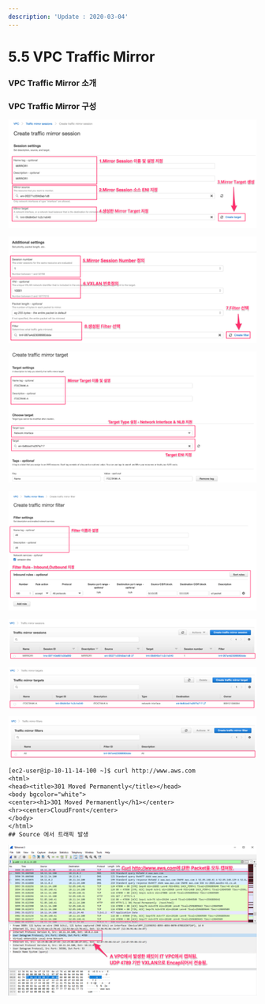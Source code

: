 ```yaml
---
description: 'Update : 2020-03-04'
---
```


# 5.5 VPC Traffic Mirror

### VPC Traffic Mirror 소개



### VPC Traffic Mirror 구성

![\[&#xADF8;&#xB9BC; 5.5.2 mirror &#xC138;&#xC158; &#xC0DD;&#xC131;1\]](../.gitbook/assets/image%20%287%29.png)

![\[&#xADF8;&#xB9BC; 5.5.3 mirror &#xC138;&#xC158; &#xC0DD;&#xC131;2\]](../.gitbook/assets/image%20%283%29.png)

![\[&#xADF8;&#xB9BC; 5.5.4 Mirror Target &#xC0DD;&#xC131;\]](../.gitbook/assets/image%20%286%29.png)

![\[&#xADF8;&#xB9BC; 5.5.5 Mirror Filter &#xC0DD;&#xC131;\]](../.gitbook/assets/image%20%285%29.png)

![\[&#xADF8;&#xB9BC; 5.5.6 Traffic Mirror &#xC138;&#xC158; &#xD655;&#xC778;\]](../.gitbook/assets/image%20%282%29.png)

![\[&#xADF8;&#xB9BC; 5.5.7 Mirror Target &#xC0DD;&#xC131; &#xD655;&#xC778;\]](../.gitbook/assets/image%20%284%29.png)

![\[&#xADF8;&#xB9BC; 5.5.8 Mirror Filter &#xD655;&#xC778;\]](../.gitbook/assets/image%20%281%29.png)

```text
[ec2-user@ip-10-11-14-100 ~]$ curl http://www.aws.com
<html>
<head><title>301 Moved Permanently</title></head>
<body bgcolor="white">
<center><h1>301 Moved Permanently</h1></center>
<hr><center>CloudFront</center>
</body>
</html>
## Source 에서 트래픽 발생
```



![\[&#xADF8;&#xB9BC; 5.5.10 Target &#xC5D0;&#xC11C; &#xD2B8;&#xB798;&#xD53D; &#xC0C1;&#xC138; &#xBD84;&#xC11D;\]](../.gitbook/assets/image%20%288%29.png)




